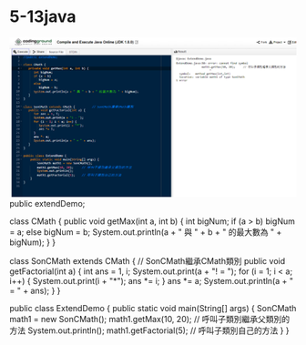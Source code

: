 # 5-13java
![image](https://github.com/DF1018/5-13java/blob/main/%E6%93%B7%E5%8F%96.PNG?raw=true)
public extendDemo;

class CMath {
   public void getMax(int a, int b) {
      int bigNum;
      if (a > b)
         bigNum = a;
      else
         bigNum = b;
      System.out.println(a + " 與 " + b + " 的最大數為 " + bigNum);
   }
}

class SonCMath extends CMath {          // SonCMath繼承CMath類別
   public void getFactorial(int a) {
      int ans = 1, i;
      System.out.print(a + "! = ");
      for (i = 1; i < a; i++) {
         System.out.print(i + "*");
         ans *= i;
      }
      ans *= a;
      System.out.println(a + " = " + ans);
   }
}

public class ExtendDemo {
    public static void main(String[] args) {
	    SonCMath math1 = new SonCMath();
		math1.getMax(10, 20);     // 呼叫子類別繼承父類別的方法
		System.out.println();
		math1.getFactorial(5);    // 呼叫子類別自己的方法
	}
}


